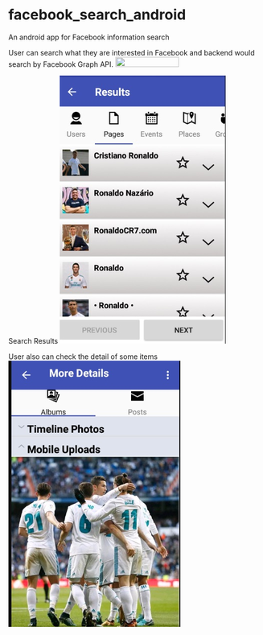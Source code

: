 # facebook_search_android
An android app for Facebook information search

User can search what they are interested in Facebook and backend would search by Facebook Graph API. 
<img src="https://kaiwenji.github.io/facebook_search_android/images/search.jpg" height="50%" width="50%">

Search Results
![image](http://github.com/kaiwenji/facebook_search_android/raw/master/images/result.jpg)

User also can check the detail of some items
![image](http://github.com/kaiwenji/facebook_search_android/raw/master/images/detail.jpg)
